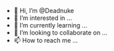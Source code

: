 - 👋 Hi, I’m @Deadnuke
- 👀 I’m interested in ...
- 🌱 I’m currently learning ...
- 💞️ I’m looking to collaborate on ...
- 📫 How to reach me ...

<!---
Deadnuke/Deadnuke is a ✨ special ✨ repository because its `README.md` (this file) appears on your GitHub profile.
You can click the Preview link to take a look at your changes.
--->
